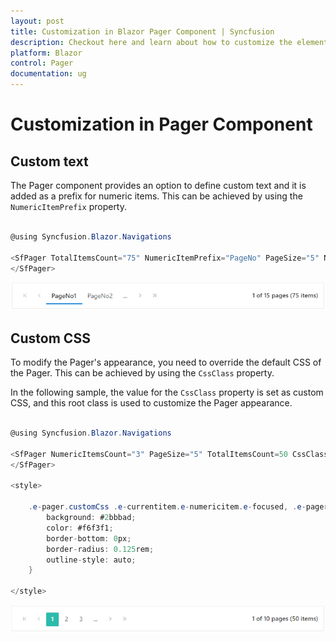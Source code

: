 ```yaml
---
layout: post
title: Customization in Blazor Pager Component | Syncfusion
description: Checkout here and learn about how to customize the elements of Syncfusion Blazor Pager component and much more.
platform: Blazor
control: Pager
documentation: ug
---
```


# Customization in Pager Component

## Custom text

The Pager component provides an option to define custom text and it is added as a prefix for numeric items. This can be achieved by using the `NumericItemPrefix` property.

```csharp

@using Syncfusion.Blazor.Navigations

<SfPager TotalItemsCount="75" NumericItemPrefix="PageNo" PageSize="5" NumericItemsCount="2">
</SfPager>

```

![Blazor Pager with Custom Text](./images/blazor-pager-custom-text.png)

## Custom CSS

To modify the Pager's appearance, you need to override the default CSS of the Pager. This can be achieved by using the `CssClass` property.

In the following sample, the value for the `CssClass` property is set as custom CSS, and this root class is used to customize the Pager appearance.

```csharp

@using Syncfusion.Blazor.Navigations

<SfPager NumericItemsCount="3" PageSize="5" TotalItemsCount=50 CssClass=customCss>
</SfPager>

<style>

    .e-pager.customCss .e-currentitem.e-numericitem.e-focused, .e-pager.customCss .e-currentitem{
        background: #2bbbad;
        color: #f6f3f1;
        border-bottom: 0px;
        border-radius: 0.125rem;
        outline-style: auto;
    }
        
</style>

```

![Blazor Pager with Custom CSS](./images/blazor-pager-custom-css.png)